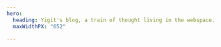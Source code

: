 ```yaml
---
hero:
  heading: Yigit's blog, a train of thought living in the webspace.
  maxWidthPX: "652"

---
```

